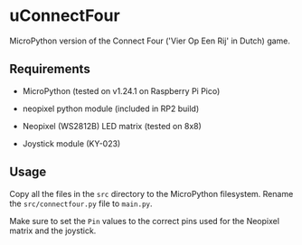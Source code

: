# uConnectFour

MicroPython version of the Connect Four ('Vier Op Een Rij' in Dutch) game.

## Requirements

* MicroPython (tested on v1.24.1 on Raspberry Pi Pico)
* neopixel python module (included in RP2 build)

* Neopixel (WS2812B) LED matrix (tested on 8x8)
* Joystick module (KY-023)

## Usage

Copy all the files in the `src` directory to the MicroPython filesystem. Rename the `src/connectfour.py` file to `main.py`.

Make sure to set the `Pin` values to the correct pins used for the Neopixel matrix and the joystick.  

